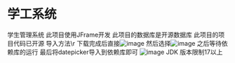 # 学工系统
学生管理系统
此项目使用JFrame开发
此项目的数据库是开源数据库
此项目的项目代码已开源
导入方法\r
下载完成后直接![image](https://user-images.githubusercontent.com/99497704/173240177-c860efbc-0d9b-4d81-acb8-ca3968cc9c5f.png)
然后选择![image](https://user-images.githubusercontent.com/99497704/173240256-a374d5b0-2442-4bec-8313-18c43950d0ba.png)
之后等待依赖库的运行
最后将datepicker导入到依赖库即可
![image](https://user-images.githubusercontent.com/99497704/173240306-d2fc1172-6db7-4327-bab5-7a44d1cbb560.png)
JDK 版本限制17以上


